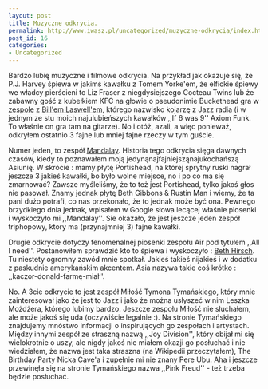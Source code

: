 ```yaml
---
layout: post
title: Muzyczne odkrycia.
permalink: http://www.iwasz.pl/uncategorized/muzyczne-odkrycia/index.html
post_id: 16
categories: 
- Uncategorized
---
```


Bardzo lubię muzyczne i filmowe odkrycia. Na przykład jak okazuje się, że P.J. Harvey śpiewa w jakimś kawałku z Tomem Yorke'em, że elfickie śpiewy we władcy pierścieni to Liz Fraser z niegdysiejszego Cocteau Twins lub że zabawny gość z kubełkiem KFC na głowie o pseudonimie Buckethead gra w 
[zespole](http://en.wikipedia.org/wiki/Praxis_%28band%29) z 
[Bill'em Laswell'em](http://en.wikipedia.org/wiki/Bill_Laswell), którego nazwisko kojarzę z Jazz radia (i w jednym ze stu moich najulubieńszych kawałków ,,If 6 was 9'' Axiom Funk. To właśnie on gra tam na gitarze). No i otóż, azali, a więc ponieważ, odkryłem ostatnio 3 fajne lub mniej fajne rzeczy w tym guście.

Numer jeden, to zespół 
[Mandalay](http://en.wikipedia.org/wiki/Mandalay_%28band%29). Historia tego odkrycia sięga dawnych czasów, kiedy to poznawałem moją jedynąnajfajniejsząnajukochańszą Asiunię. W skrócie : mamy płytę Portishead, na której sprytny ruski nagrał jeszcze 3 jakieś kawałki, bo było wolne miejsce, no i po co ma się zmarnować? Zawsze myśleliśmy, że to też jest Portishead, tylko jakoś głos nie pasował. Znamy jednak płytę Beth Gibbons & Rustin Man i wiemy, że ta pani dużo potrafi, co nas przekonało, że to jednak może być ona. Pewnego brzydkiego dnia jednak, wpisałem w Google słowa lecącej właśnie piosenki i wyskoczyło mi ,,Mandalay''. Sie okazało, że jest jeszcze jeden zespół triphopowy, ktory ma (przynajmniej 3) fajne kawałki.

Drugie odkrycie dotyczy fenomenalnej piosenki zespołu Air pod tytułem ,,All I need''. Postanowiłem sprawdzić kto to śpiewa i wyskoczyło : 
[Beth Hirsch](http://www.bethhirsch.com/). Tu niestety ogromny zawód mnie spotkał. Jakieś takieś nijakieś i w dodatku z paskudnie amerykańskim akcentem. Asia nazywa takie coś krótko : ,,kaczor-donald-farmę-miał''.

No. A 3cie odkrycie to jest zespół Miłość Tymona Tymańskiego, który mnie zainteresował jako że jest to Jazz i jako że można usłyszeć w nim Leszka Możdżera, którego lubimy bardzo. Jeszcze zespołu Miłość nie słuchałem, ale może jakoś się uda (oczywiście legalnie :). Na stronie Tymańskiego znajdujemy mnóstwo informacji o inspirujących go zespołach i artystach. Między innymi zespół ze straszną nazwą ,,Joy Division'', który obijał mi się wielokrotnie o uszy, ale nigdy jakoś nie miałem okazji go posłuchać i nie wiedziałem, że nazwa jest taka straszna (na Wikipedii przeczytałem), The Birthday Party Nicka Cave'a i zupełnie mi nie znany Pere Ubu. Aha i jeszcze przewinęła się na stronie Tymańskiego nazwa ,,Pink Freud'' - też trzeba będzie posłuchać.